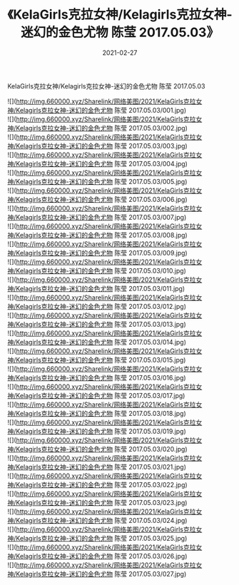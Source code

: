 ﻿---
layout: post
title:  《KelaGirls克拉女神/Kelagirls克拉女神-迷幻的金色尤物 陈莹 2017.05.03》
date:   2021-02-27
img: http://img.660000.xyz/Sharelink/网络美图/2021/KelaGirls克拉女神/Kelagirls克拉女神-迷幻的金色尤物 陈莹 2017.05.03/000.jpg
categories: [美女, 清纯, 唯美]
---

KelaGirls克拉女神/Kelagirls克拉女神-迷幻的金色尤物 陈莹 2017.05.03

 ![](http://img.660000.xyz/Sharelink/网络美图/2021/KelaGirls克拉女神/Kelagirls克拉女神-迷幻的金色尤物 陈莹 2017.05.03/001.jpg) <br>![](http://img.660000.xyz/Sharelink/网络美图/2021/KelaGirls克拉女神/Kelagirls克拉女神-迷幻的金色尤物 陈莹 2017.05.03/002.jpg) <br>![](http://img.660000.xyz/Sharelink/网络美图/2021/KelaGirls克拉女神/Kelagirls克拉女神-迷幻的金色尤物 陈莹 2017.05.03/003.jpg) <br>![](http://img.660000.xyz/Sharelink/网络美图/2021/KelaGirls克拉女神/Kelagirls克拉女神-迷幻的金色尤物 陈莹 2017.05.03/004.jpg) <br>![](http://img.660000.xyz/Sharelink/网络美图/2021/KelaGirls克拉女神/Kelagirls克拉女神-迷幻的金色尤物 陈莹 2017.05.03/005.jpg) <br>![](http://img.660000.xyz/Sharelink/网络美图/2021/KelaGirls克拉女神/Kelagirls克拉女神-迷幻的金色尤物 陈莹 2017.05.03/006.jpg) <br>![](http://img.660000.xyz/Sharelink/网络美图/2021/KelaGirls克拉女神/Kelagirls克拉女神-迷幻的金色尤物 陈莹 2017.05.03/007.jpg) <br>![](http://img.660000.xyz/Sharelink/网络美图/2021/KelaGirls克拉女神/Kelagirls克拉女神-迷幻的金色尤物 陈莹 2017.05.03/008.jpg) <br>![](http://img.660000.xyz/Sharelink/网络美图/2021/KelaGirls克拉女神/Kelagirls克拉女神-迷幻的金色尤物 陈莹 2017.05.03/009.jpg) <br>![](http://img.660000.xyz/Sharelink/网络美图/2021/KelaGirls克拉女神/Kelagirls克拉女神-迷幻的金色尤物 陈莹 2017.05.03/010.jpg) <br>![](http://img.660000.xyz/Sharelink/网络美图/2021/KelaGirls克拉女神/Kelagirls克拉女神-迷幻的金色尤物 陈莹 2017.05.03/011.jpg) <br>![](http://img.660000.xyz/Sharelink/网络美图/2021/KelaGirls克拉女神/Kelagirls克拉女神-迷幻的金色尤物 陈莹 2017.05.03/012.jpg) <br>![](http://img.660000.xyz/Sharelink/网络美图/2021/KelaGirls克拉女神/Kelagirls克拉女神-迷幻的金色尤物 陈莹 2017.05.03/013.jpg) <br>![](http://img.660000.xyz/Sharelink/网络美图/2021/KelaGirls克拉女神/Kelagirls克拉女神-迷幻的金色尤物 陈莹 2017.05.03/014.jpg) <br>![](http://img.660000.xyz/Sharelink/网络美图/2021/KelaGirls克拉女神/Kelagirls克拉女神-迷幻的金色尤物 陈莹 2017.05.03/015.jpg) <br>![](http://img.660000.xyz/Sharelink/网络美图/2021/KelaGirls克拉女神/Kelagirls克拉女神-迷幻的金色尤物 陈莹 2017.05.03/016.jpg) <br>![](http://img.660000.xyz/Sharelink/网络美图/2021/KelaGirls克拉女神/Kelagirls克拉女神-迷幻的金色尤物 陈莹 2017.05.03/017.jpg) <br>![](http://img.660000.xyz/Sharelink/网络美图/2021/KelaGirls克拉女神/Kelagirls克拉女神-迷幻的金色尤物 陈莹 2017.05.03/018.jpg) <br>![](http://img.660000.xyz/Sharelink/网络美图/2021/KelaGirls克拉女神/Kelagirls克拉女神-迷幻的金色尤物 陈莹 2017.05.03/019.jpg) <br>![](http://img.660000.xyz/Sharelink/网络美图/2021/KelaGirls克拉女神/Kelagirls克拉女神-迷幻的金色尤物 陈莹 2017.05.03/020.jpg) <br>![](http://img.660000.xyz/Sharelink/网络美图/2021/KelaGirls克拉女神/Kelagirls克拉女神-迷幻的金色尤物 陈莹 2017.05.03/021.jpg) <br>![](http://img.660000.xyz/Sharelink/网络美图/2021/KelaGirls克拉女神/Kelagirls克拉女神-迷幻的金色尤物 陈莹 2017.05.03/022.jpg) <br>![](http://img.660000.xyz/Sharelink/网络美图/2021/KelaGirls克拉女神/Kelagirls克拉女神-迷幻的金色尤物 陈莹 2017.05.03/023.jpg) <br>![](http://img.660000.xyz/Sharelink/网络美图/2021/KelaGirls克拉女神/Kelagirls克拉女神-迷幻的金色尤物 陈莹 2017.05.03/024.jpg) <br>![](http://img.660000.xyz/Sharelink/网络美图/2021/KelaGirls克拉女神/Kelagirls克拉女神-迷幻的金色尤物 陈莹 2017.05.03/025.jpg) <br>![](http://img.660000.xyz/Sharelink/网络美图/2021/KelaGirls克拉女神/Kelagirls克拉女神-迷幻的金色尤物 陈莹 2017.05.03/026.jpg) <br>![](http://img.660000.xyz/Sharelink/网络美图/2021/KelaGirls克拉女神/Kelagirls克拉女神-迷幻的金色尤物 陈莹 2017.05.03/027.jpg) <br>